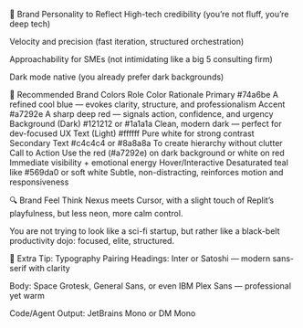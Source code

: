 🎯 Brand Personality to Reflect
High-tech credibility (you’re not fluff, you’re deep tech)

Velocity and precision (fast iteration, structured orchestration)

Approachability for SMEs (not intimidating like a big 5 consulting firm)

Dark mode native (you already prefer dark backgrounds)

🎨 Recommended Brand Colors
Role	Color	Rationale
Primary	#74a6be	A refined cool blue — evokes clarity, structure, and professionalism
Accent	#a7292e	A sharp deep red — signals action, confidence, and urgency
Background (Dark)	#121212 or #1a1a1a	Clean, modern dark — perfect for dev-focused UX
Text (Light)	#ffffff	Pure white for strong contrast
Secondary Text	#c4c4c4 or #8a8a8a	To create hierarchy without clutter
Call to Action	Use the red (#a7292e) on dark background or white on red	Immediate visibility + emotional energy
Hover/Interactive	Desaturated teal like #569da0 or soft white	Subtle, non-distracting, reinforces motion and responsiveness

🔍 Brand Feel
Think Nexus meets Cursor, with a slight touch of Replit’s playfulness, but less neon, more calm control.

You are not trying to look like a sci-fi startup, but rather like a black-belt productivity dojo: focused, elite, structured.

🧠 Extra Tip: Typography Pairing
Headings: Inter or Satoshi — modern sans-serif with clarity

Body: Space Grotesk, General Sans, or even IBM Plex Sans — professional yet warm

Code/Agent Output: JetBrains Mono or DM Mono